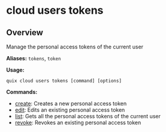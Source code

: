 # cloud users tokens

## Overview

Manage the personal access tokens of the current user

**Aliases:** `tokens`, `token`

**Usage:**

```
quix cloud users tokens [command] [options]
```

**Commands:**

- [create](create.md): Creates a new personal access token
- [edit](edit.md): Edits an existing personal access token
- [list](list.md): Gets all the personal access tokens of the current user
- [revoke](revoke.md): Revokes an existing personal access token

